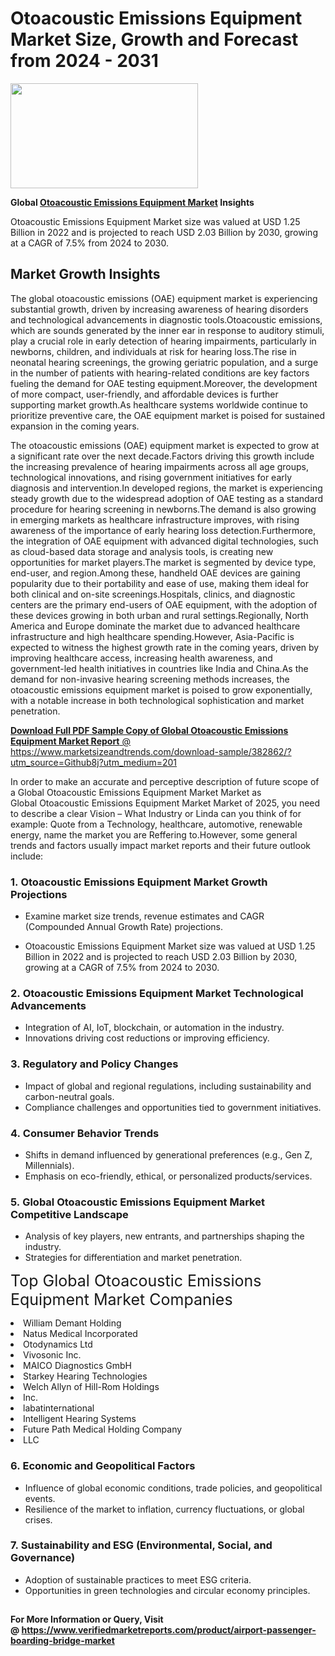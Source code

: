 <H1>Otoacoustic Emissions Equipment Market Size, Growth and Forecast from 2024 - 2031</H1><img class="aligncenter size-medium wp-image-584254" src="https://thirdeyenews.in/wp-content/uploads/2024/09/Global-Market-Research-300x168.jpeg" alt="" width="300" height="168" /><p><strong>Global&nbsp;<a href="https://www.marketsizeandtrends.com/download-sample/382862/?utm_source=Github8j?utm_medium=201">Otoacoustic Emissions Equipment Market</a> Insights</strong></p><p>Otoacoustic Emissions Equipment Market size was valued at USD 1.25 Billion in 2022 and is projected to reach USD 2.03 Billion by 2030, growing at a CAGR of 7.5% from 2024 to 2030.</p><p><h2>Market Growth Insights</h2> <p>The global otoacoustic emissions (OAE) equipment market is experiencing substantial growth, driven by increasing awareness of hearing disorders and technological advancements in diagnostic tools.Otoacoustic emissions, which are sounds generated by the inner ear in response to auditory stimuli, play a crucial role in early detection of hearing impairments, particularly in newborns, children, and individuals at risk for hearing loss.The rise in neonatal hearing screenings, the growing geriatric population, and a surge in the number of patients with hearing-related conditions are key factors fueling the demand for OAE testing equipment.Moreover, the development of more compact, user-friendly, and affordable devices is further supporting market growth.As healthcare systems worldwide continue to prioritize preventive care, the OAE equipment market is poised for sustained expansion in the coming years.<a href="#"></a></p> <p>The otoacoustic emissions (OAE) equipment market is expected to grow at a significant rate over the next decade.Factors driving this growth include the increasing prevalence of hearing impairments across all age groups, technological innovations, and rising government initiatives for early diagnosis and intervention.In developed regions, the market is experiencing steady growth due to the widespread adoption of OAE testing as a standard procedure for hearing screening in newborns.The demand is also growing in emerging markets as healthcare infrastructure improves, with rising awareness of the importance of early hearing loss detection.Furthermore, the integration of OAE equipment with advanced digital technologies, such as cloud-based data storage and analysis tools, is creating new opportunities for market players.The market is segmented by device type, end-user, and region.Among these, handheld OAE devices are gaining popularity due to their portability and ease of use, making them ideal for both clinical and on-site screenings.Hospitals, clinics, and diagnostic centers are the primary end-users of OAE equipment, with the adoption of these devices growing in both urban and rural settings.Regionally, North America and Europe dominate the market due to advanced healthcare infrastructure and high healthcare spending.However, Asia-Pacific is expected to witness the highest growth rate in the coming years, driven by improving healthcare access, increasing health awareness, and government-led health initiatives in countries like India and China.As the demand for non-invasive hearing screening methods increases, the otoacoustic emissions equipment market is poised to grow exponentially, with a notable increase in both technological sophistication and market penetration.<a href="#"></p><p><span class=""><strong>Download Full PDF Sample Copy of Global Otoacoustic Emissions Equipment Market Report</strong> @ <a href="https://www.marketsizeandtrends.com/download-sample/382862/?utm_source=Github8j?utm_medium=201" target="_blank">https://www.marketsizeandtrends.com/download-sample/382862/?utm_source=Github8j?utm_medium=201</a></span></p><p>In order to make an accurate and perceptive description of future scope of a Global&nbsp;Otoacoustic Emissions Equipment Market Market as Global&nbsp;Otoacoustic Emissions Equipment Market Market of 2025, you need to describe a clear Vision &ndash; What Industry or Linda can you think of for example: Quote from a Technology, healthcare, automotive, renewable energy, name the market you are Reffering to.However, some general trends and factors usually impact market reports and their future outlook include:</p><h3>1.&nbsp;<strong>Otoacoustic Emissions Equipment Market Growth Projections</strong></h3><ul><li>Examine market size trends, revenue estimates and CAGR (Compounded Annual Growth Rate) projections.</li><li><p>Otoacoustic Emissions Equipment Market size was valued at USD 1.25 Billion in 2022 and is projected to reach USD 2.03 Billion by 2030, growing at a CAGR of 7.5% from 2024 to 2030.</p></li></ul><h3>2.&nbsp;<strong>Otoacoustic Emissions Equipment Market Technological Advancements</strong></h3><ul><li>Integration of AI, IoT, blockchain, or automation in the industry.</li><li>Innovations driving cost reductions or improving efficiency.</li></ul><h3>3.&nbsp;<strong>Regulatory and Policy Changes</strong></h3><ul><li>Impact of global and regional regulations, including sustainability and carbon-neutral goals.</li><li>Compliance challenges and opportunities tied to government initiatives.</li></ul><h3>4.&nbsp;<strong>Consumer Behavior Trends</strong></h3><ul><li>Shifts in demand influenced by generational preferences (e.g., Gen Z, Millennials).</li><li>Emphasis on eco-friendly, ethical, or personalized products/services.</li></ul><h3>5.&nbsp;<strong>Global Otoacoustic Emissions Equipment Market Competitive Landscape</strong></h3><ul><li>Analysis of key players, new entrants, and partnerships shaping the industry.</li><li>Strategies for differentiation and market penetration.</li></ul><p data-pm-slice="1 1 []"><span style="color: inherit; font-family: inherit; font-size: 25px;">Top Global Otoacoustic Emissions Equipment Market Companies</span></p><div class="" data-test-id=""><p><li>William Demant Holding</li><li> Natus Medical Incorporated</li><li> Otodynamics Ltd</li><li> Vivosonic Inc.</li><li> MAICO Diagnostics GmbH</li><li> Starkey Hearing Technologies</li><li> Welch Allyn of Hill-Rom Holdings</li><li> Inc.</li><li> labatinternational</li><li> Intelligent Hearing Systems</li><li> Future Path Medical Holding Company</li><li> LLC</li></p></div><h3>6.&nbsp;<strong>Economic and Geopolitical Factors</strong></h3><ul><li>Influence of global economic conditions, trade policies, and geopolitical events.</li><li>Resilience of the market to inflation, currency fluctuations, or global crises.</li></ul><h3>7.&nbsp;<strong>Sustainability and ESG (Environmental, Social, and Governance)</strong></h3><ul><li>Adoption of sustainable practices to meet ESG criteria.</li><li>Opportunities in green technologies and circular economy principles.</li></ul><h2><strong style="font-size: 14px;">For More Information or Query, Visit @&nbsp;</strong><a style="background-color: #ffffff; font-size: 14px;" href="https://www.marketsizeandtrends.com/report/otoacoustic-emissions-equipment-market/" target="_blank">https://www.verifiedmarketreports.com/product/airport-passenger-boarding-bridge-market</a></h2>